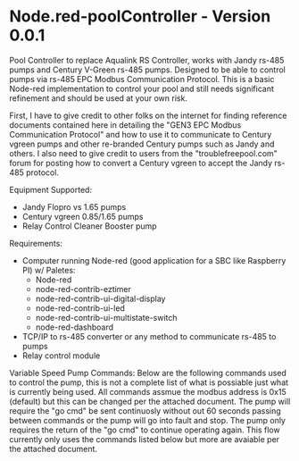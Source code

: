 # Node.red-poolController - Version 0.0.1
Pool Controller to replace Aqualink RS Controller, works with Jandy rs-485 pumps and Century V-Green rs-485 pumps.  Designed to be able to control pumps via rs-485 EPC Modbus Communication Protocol.  This is a basic Node-red implementation to control your pool and still needs significant refinement and should be used at your own risk. 

First, I have to give credit to other folks on the internet for finding reference documents contained here in detailing the "GEN3 EPC Modbus Communication Protocol" and how to use it to communicate to Century vgreen pumps and other re-branded Century pumps such as Jandy and others.  I also need to give credit to users from the "troublefreepool.com" forum for posting how to convert a Century vgreen to accept the Jandy rs-485 protocol.  


Equipment Supported:
  - Jandy Flopro vs 1.65 pumps
  - Century vgreen 0.85/1.65 pumps
  - Relay Control Cleaner Booster pump


Requirements:
  - Computer running Node-red (good application for a SBC like Raspberry PI) w/ Paletes:
    - Node-red
    - node-red-contrib-eztimer
    - node-red-contrib-ui-digital-display
    - node-red-contrib-ui-led
    - node-red-contrib-ui-multistate-switch
    - node-red-dashboard
  - TCP/IP to rs-485 converter or any method to communicate rs-485 to pumps
  - Relay control module

Variable Speed Pump Commands:
Below are the following commands used to control the pump, this is not a complete list of what is possiable just what is currently being used.  All commands assmue the modbus address is 0x15 (default) but this can be changed per the attached document.  The pump will require the "go cmd" be sent continuosly without out 60 seconds passing between commands or the pump will go into fault and stop.  The pump only requires the return of the "go cmd" to continue operating again.  This flow currently only uses the commands listed below but more are avaiable per the attached document.  


